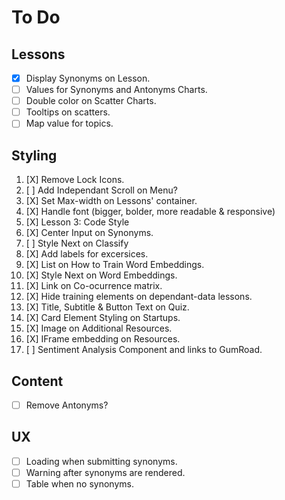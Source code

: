 # To Do

## Lessons 
- [X] Display Synonyms on Lesson.
- [ ] Values for Synonyms and Antonyms Charts.
- [ ] Double color on Scatter Charts.
- [ ] Tooltips on scatters.
- [ ] Map value for topics.

## Styling
 1. [X] Remove Lock Icons.
 2. [ ] Add Independant Scroll on Menu?
 3. [X] Set Max-width on Lessons' container.
 4. [X] Handle font (bigger, bolder, more readable & responsive)
 5. [X] Lesson 3: Code Style
 6. [X] Center Input on Synonyms.
 7. [ ] Style Next on Classify
 8. [X] Add labels for excersices.
 9. [X] List on How to Train Word Embeddings.
10. [X] Style Next on Word Embeddings.
11. [X] Link on Co-ocurrence matrix.
12. [X] Hide training elements on dependant-data lessons.
13. [X] Title, Subtitle & Button Text on Quiz.
14. [X] Card Element Styling on Startups.
15. [X] Image on Additional Resources.
16. [X] IFrame embedding on Resources.
17. [ ] Sentiment Analysis Component and links to GumRoad.

## Content
- [ ] Remove Antonyms?

## UX
- [ ] Loading when submitting synonyms.
- [ ] Warning after synonyms are rendered.
- [ ] Table when no synonyms.
